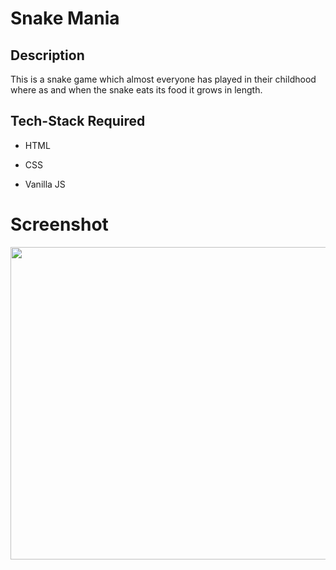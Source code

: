# Snake Mania
## Description
This is a snake game which almost everyone has played in their childhood where as and when the snake eats its food it grows in length.

## Tech-Stack Required
* HTML

* CSS 

* Vanilla JS

# Screenshot

<img src="https://user-images.githubusercontent.com/66427936/121786148-b337ff80-cbdb-11eb-9719-a937ad71dc65.png" width="750" height="500">
